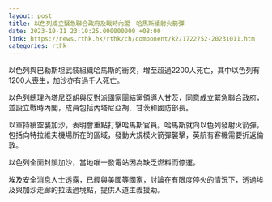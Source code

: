 ```yaml
---
layout: post
title: 以色列成立緊急聯合政府及戰時內閣　哈馬斯續射火箭彈
date: 2023-10-11 23:10:25.000000000 +08:00
link: https://news.rthk.hk/rthk/ch/component/k2/1722752-20231011.htm
categories: rthk
---
```


以色列與巴勒斯坦武裝組織哈馬斯的衝突，增至超過2200人死亡，其中以色列有1200人喪生，加沙亦有過千人死亡。

以色列總理內塔尼亞胡與反對派國家團結黨領導人甘茨，同意成立緊急聯合政府，並設立戰時內閣，成員包括內塔尼亞胡、甘茨和國防部長。

以軍持續空襲加沙，表明會重點打擊哈馬斯官員。哈馬斯就向以色列發射火箭彈，包括向特拉維夫機場所在的區域，發動大規模火箭彈襲擊，英航有客機需要折返倫敦。

以色列全面封鎖加沙，當地唯一發電站因為缺乏燃料而停運。

埃及安全消息人士透露，已經與美國等國家，討論在有限度停火的情況下，透過埃及與加沙走廊的拉法過境點，提供人道主義援助。
